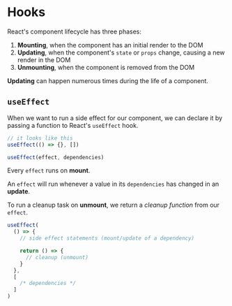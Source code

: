 # Hooks

React's component lifecycle has three phases:

1. **Mounting**, when the component has an initial render to the DOM
2. **Updating**, when the component's `state` or `props` change, causing a new render in the DOM
3. **Unmounting**, when the component is removed from the DOM

**Updating** can happen numerous times during the life of a component.

## `useEffect`

When we want to run a side effect for our component, we can declare it by passing a function to React's `useEffect` hook.

```jsx
// it looks like this
useEffect(() => {}, [])

useEffect(effect, dependencies)
```

Every `effect` runs on **mount**.

An `effect` will run whenever a value in its `dependencies` has changed in an **update**.

To run a cleanup task on **unmount**, we return a _cleanup function_ from our `effect`.

```jsx
useEffect(
  () => {
    // side effect statements (mount/update of a dependency)

    return () => {
      // cleanup (unmount)
    }
  },
  [
    /* dependencies */
  ]
)
```
